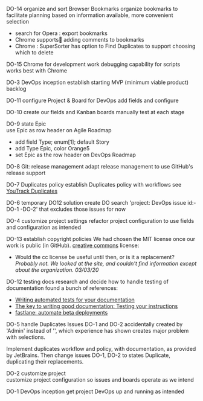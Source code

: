 DO-14
organize and sort Browser Bookmarks
organize bookmarks to facilitate planning based on information available, more convenient selection
- search for Opera : export bookmarks
- Chrome supports adding comments to bookmarks
- Chrome : SuperSorter has option to Find Duplicates to support choosing which to delete

DO-15
Chrome for development work
debugging capability for scripts works best with Chrome

DO-3
DevOps inception
establish starting MVP (minimum viable product) backlog

DO-11
configure Project & Board for DevOps
add fields and configure

DO-10
create our fields and Kanban boards
manually test at each stage

DO-9
state Epic<br/>
use Epic as row header on Agile Roadmap
- add field Type; enum[1]; default Story
- add Type Epic, color Orange5
- set Epic as the row header on DevOps Roadmap


DO-8
Git: release management
adapt release management to use GitHub's release support

DO-7
Duplicates policy
establish Duplicates policy with workflows
see [YouTrack Duplicates](https://www.jetbrains.com/help/youtrack/standalone/Workflow-Duplicates.html)

DO-6
temporary DO12 solution
create DO search 'project: DevOps issue id:-DO-1 -DO-2' that excludes those issues for now

DO-4
customize project settings
refactor project configuration to use fields and configuration as intended

DO-13
establish copyright policies
We had  chosen the MIT license once our work is public (in GitHub).
[creative commons](https://creativecommons.org/share-your-work/licensing-types-examples/) license:
- Would the cc license be useful until then, or is it a replacement?
*Probably not. We looked at the site, and couldn't find information except about the organization. 03/03/20*

DO-12
testing docs
research and decide how to handle testing of documentation
found a bunch of references:
- [Writing automated tests for your documentation](https://krausefx.com/blog/writing-automated-tests-for-your-documentation)
- [The key to writing good documentation: Testing your instructions](https://idratherbewriting.com/2015/07/07/testing-your-instructions/)
- [fastlane: automate beta deployments](https://docs.fastlane.tools)


DO-5
handle Duplicates
Issues DO-1 and DO-2 accidentally created by 'Admin' instead of '<me>', which experience has shown creates major problem with selections.

Implement duplicates workflow and policy, with documentation, as provided by JetBrains.
Then change issues DO-1, DO-2 to states Duplicate, duplicating their replacements.

DO-2
customize project<br/>
customize project configuration so issues and boards operate as we intend

DO-1
DevOps inception
get project DevOps up and running as intended
